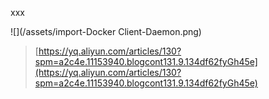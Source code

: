 xxx

![](/assets/import-Docker Client-Daemon.png)

> [https://yq.aliyun.com/articles/130?spm=a2c4e.11153940.blogcont131.9.134df62fyGh45e](https://yq.aliyun.com/articles/130?spm=a2c4e.11153940.blogcont131.9.134df62fyGh45e)



